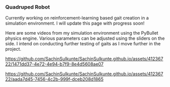 ### Quadruped Robot
Currently working on reinforcement-learning based gait creation in a simulation environment. I will update this page with progress soon!

Here are some videos from my simulation environment using the PyBullet physics engine. Various parameters can be adjusted using the sliders on the side. I intend on conducting further testing of gaits as I move further in the project.

https://github.com/SachinSulkunte/SachinSulkunte.github.io/assets/41236722/1471dd37-4e72-4e94-b7f9-8e4d5608ae07

https://github.com/SachinSulkunte/SachinSulkunte.github.io/assets/41236722/aada7d45-7456-4c2b-999f-dceb208d1865
